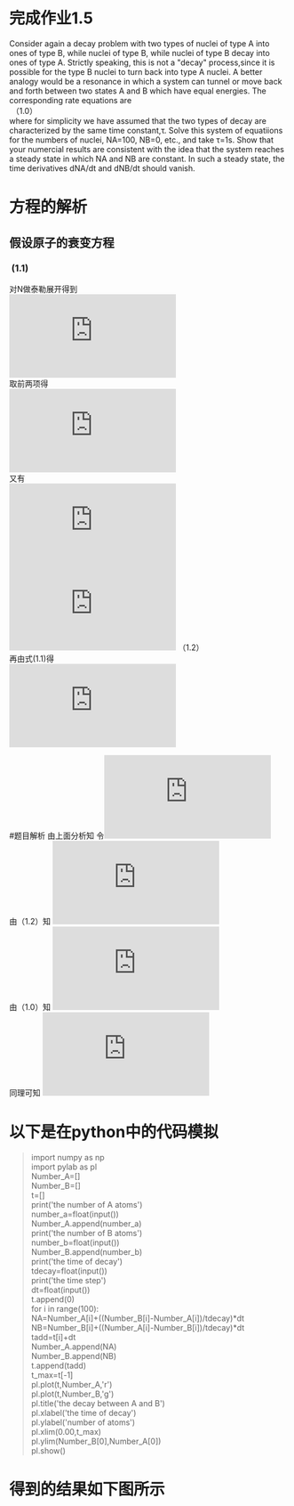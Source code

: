 # 完成作业1.5
 Consider again a decay problem with two types of nuclei of type A into ones of type B, while nuclei of type B, while nuclei of type
B decay into ones of type A. Strictly speaking, this is not a "decay" process,since it is possible for the type B nuclei to turn back
into type A nuclei. A better analogy would be a resonance in which a system can tunnel or move back and forth between two states A and
B which have equal energies. The corresponding rate equations are <br/>
<img src="http://latex.codecogs.com/gif.latex?\frac{dN_A}{dt}=\frac{N_B}{\tau}-\frac{N_A}{\tau}" alt="" title="" /> <br/>
<img src="http://latex.codecogs.com/gif.latex?\frac{dN_B}{dt}=\frac{N_A}{\tau}-\frac{N_B}{\tau}" alt="" title="" />  （1.0）<br/>
where for simplicity we have assumed that the two types of decay are characterized by the same time constant,τ. Solve this system of 
equatiions for the numbers of nuclei, NA=100, NB=0, etc., and take τ=1s. Show that your numercial results are consistent with the idea
that the system reaches a steady state in which NA and NB are constant. In such a steady state, the time derivatives dNA/dt and dNB/dt
should vanish.

# 方程的解析
## 假设原子的衰变方程
### <img src="http://latex.codecogs.com/gif.latex?\frac{dN}{dt}=-\frac{N}{\tau}" alt="" title="" />  (1.1) <br/>
对N做泰勒展开得到 <br/>
  ![](http://latex.codecogs.com/gif.latex?N%28%5CDelta%20t%29%3DN%280%29&plus;%5Cfrac%7BdN%7D%7Bdt%7D%5Ccdot%5CDelta%20t&plus;%5Cfrac%7B1%7D%7B2%7D%5Ccdot%5Cfrac%7Bd%5E2N%7D%7Bdt%5E2%7D&plus;...) <br/>
  取前两项得 <br/>
  ![](http://latex.codecogs.com/gif.latex?N%28%5CDelta%20t%29%5Capprox%20N%280%29&plus;%5Cfrac%7BdN%7D%7Bdt%7D%5Ccdot%5CDelta%20t) <br/>
  又有  <br/>
 ![](http://latex.codecogs.com/gif.latex?%5Cfrac%7BdN%7D%7Bdt%7D%3D%5Clim_%7B%5CDelta%20t%5Crightarrow%200%7D%5Cfrac%7BN%28t&plus;%5CDelta%20t%29-N%28t%29%7D%7B%5CDelta%20t%7D%5Capprox%20%5Cfrac%7BN%28t&plus;%5CDelta%20t%29-N%28t%29%7D%7B%5CDelta%20t%7D) <br/>
 ![](http://latex.codecogs.com/gif.latex?N%28t&plus;%5CDelta%20t%29%5Capprox%20N%28t%29&plus;%5Cfrac%7BdN%7D%7Bdt%7D%5Ccdot%5CDelta%20t) （1.2） <br/>
 再由式(1.1)得<br/>
 ![](http://latex.codecogs.com/gif.latex?N%28t&plus;%5CDelta%20t%29%5Capprox%20N%28t%29-%5Cfrac%7BN%28t%29%7D%7B%5Ctau%7D%5Ccdot%5CDelta%20t) 
 
#题目解析
 由上面分析知
 令![](http://latex.codecogs.com/gif.latex?N_A-N_B%3DN)<BR/>
 由（1.2）知    ![](http://latex.codecogs.com/gif.latex?N_A%28t&plus;%5CDelta%20t%29%3DN_A%28t%29&plus;%5Cfrac%7BdN_A%7D%7Bdt%7D%5Ccdot%20%5CDelta%20t)    
 由（1.0）知    ![](http://latex.codecogs.com/gif.latex?N_A%28t&plus;%5CDelta%20t%29%3DN_A%28t%29&plus;%5Cfrac%7BN_B-N_A%7D%7B%5Ctau%7D%5Ccdot%20%5CDelta%20t)    
 同理可知    ![](http://latex.codecogs.com/gif.latex?N_B%28t&plus;%5CDelta%20t%29%3DN_B%28t%29&plus;%5Cfrac%7BN_A-N_B%7D%7B%5Ctau%7D%5Ccdot%20%5CDelta%20t)
 
# 以下是在python中的代码模拟
>import numpy as np    
 import pylab as pl    
 Number_A=[]    
 Number_B=[]    
 t=[]    
 print('the number of A atoms')    
 number_a=float(input())    
 Number_A.append(number_a)    
 print('the number of B atoms')    
 number_b=float(input())    
 Number_B.append(number_b)    
 print('the time of decay')    
 tdecay=float(input())    
 print('the time step')    
 dt=float(input())    
 t.append(0)    
 for i in range(100):    
     NA=Number_A[i]+((Number_B[i]-Number_A[i])/tdecay)*dt    
     NB=Number_B[i]+((Number_A[i]-Number_B[i])/tdecay)*dt    
     tadd=t[i]+dt    
     Number_A.append(NA)    
     Number_B.append(NB)    
     t.append(tadd)    
 t_max=t[-1]    
pl.plot(t,Number_A,'r')    
pl.plot(t,Number_B,'g')    
pl.title('the decay between A and B')    
pl.xlabel('the time of decay')    
pl.ylabel('number of atoms')    
pl.xlim(0.00,t_max)    
pl.ylim(Number_B[0],Number_A[0])    
pl.show()    

# 得到的结果如下图所示
 
 
